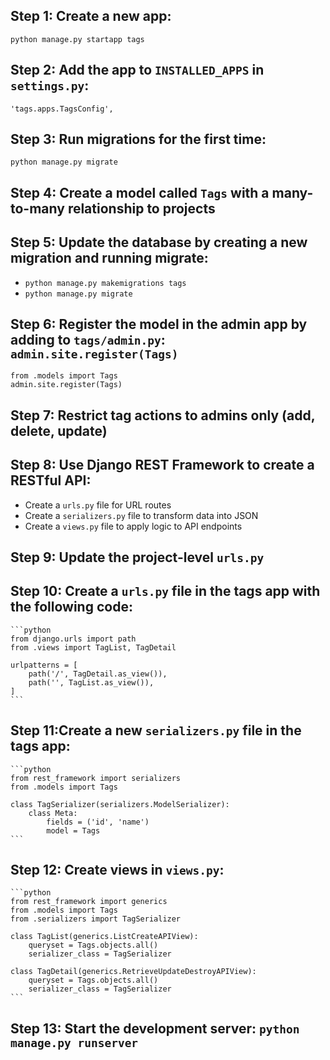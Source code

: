 ## Step 1: Create a new app:

`python manage.py startapp tags`

## Step 2: Add the app to `INSTALLED_APPS` in `settings.py`:

`'tags.apps.TagsConfig',`

## Step 3: Run migrations for the first time:

`python manage.py migrate`

## Step 4: Create a model called `Tags` with a many-to-many relationship to projects

## Step 5: Update the database by creating a new migration and running migrate:

- `python manage.py makemigrations tags`
- `python manage.py migrate`

## Step 6: Register the model in the admin app by adding to `tags/admin.py`: `admin.site.register(Tags)`


```
from .models import Tags 
admin.site.register(Tags)
```

## Step 7: Restrict tag actions to admins only (add, delete, update)

## Step 8: Use Django REST Framework to create a RESTful API:

- Create a `urls.py` file for URL routes
- Create a `serializers.py` file to transform data into JSON
- Create a `views.py` file to apply logic to API endpoints

## Step 9: Update the project-level `urls.py`

## Step 10: Create a `urls.py` file in the tags app with the following code:

    ```python
    from django.urls import path
    from .views import TagList, TagDetail

    urlpatterns = [
        path('/', TagDetail.as_view()),
        path('', TagList.as_view()),
    ]
    ```

## Step 11:Create a new `serializers.py` file in the tags app:

    ```python
    from rest_framework import serializers
    from .models import Tags

    class TagSerializer(serializers.ModelSerializer):
        class Meta:
            fields = ('id', 'name')
            model = Tags
    ```

## Step 12: Create views in `views.py`:

    ```python
    from rest_framework import generics
    from .models import Tags
    from .serializers import TagSerializer

    class TagList(generics.ListCreateAPIView):
        queryset = Tags.objects.all()
        serializer_class = TagSerializer

    class TagDetail(generics.RetrieveUpdateDestroyAPIView):
        queryset = Tags.objects.all()
        serializer_class = TagSerializer
    ```

## Step 13: Start the development server: `python manage.py runserver`

<!-- ## Step 14: Add permission to let only admins update, add and delete something: `permission_classes = [IsAdminOrReadOnly]` -->
